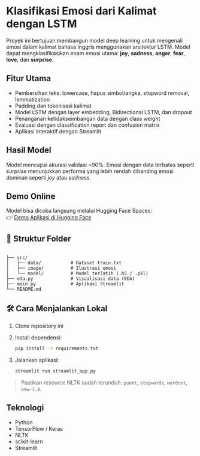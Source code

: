 # Klasifikasi Emosi dari Kalimat dengan LSTM

Proyek ini bertujuan membangun model deep learning untuk mengenali emosi dalam kalimat bahasa Inggris menggunakan arsitektur LSTM. Model dapat mengklasifikasikan enam emosi utama: **joy**, **sadness**, **anger**, **fear**, **love**, dan **surprise**.

## Fitur Utama

- Pembersihan teks: lowercase, hapus simbol/angka, stopword removal, lemmatization
- Padding dan tokenisasi kalimat
- Model LSTM dengan layer embedding, Bidirectional LSTM, dan dropout
- Penanganan ketidakseimbangan data dengan class weight
- Evaluasi dengan classification report dan confusion matrix
- Aplikasi interaktif dengan Streamlit

## Hasil Model

Model mencapai akurasi validasi ~90%. Emosi dengan data terbatas seperti *surprise* menunjukkan performa yang lebih rendah dibanding emosi dominan seperti *joy* atau *sadness*.

## Demo Online

Model bisa dicoba langsung melalui Hugging Face Spaces:  
👉 [Demo Aplikasi di Hugging Face](https://huggingface.co/spaces/anismarsela32/klasifikasi-emosi-NLP)

## 📁 Struktur Folder

```

├── src/
│   ├── data/           # Dataset train.txt
│   ├── image/          # Ilustrasi emosi
│   └── model/          # Model terlatih (.h5 / .pkl)
├── eda.py              # Visualisasi data (EDA)
├── main.py             # Aplikasi Streamlit
└── README.md

````

## 🛠️ Cara Menjalankan Lokal

1. Clone repository ini
2. Install dependensi:
   
   ```bash
   pip install -r requirements.txt
   ```

4. Jalankan aplikasi:

   ```bash
   streamlit run streamlit_app.py
   ```

> Pastikan resource NLTK sudah terunduh: `punkt`, `stopwords`, `wordnet`, `omw-1.4`.

## Teknologi

* Python
* TensorFlow / Keras
* NLTK
* scikit-learn
* Streamlit




